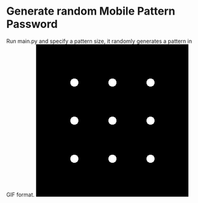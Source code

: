 # Generate random Mobile Pattern Password
Run main.py and specify a pattern size, 
it randomly generates a pattern in GIF format.
![pattern gif](pattern.gif)

